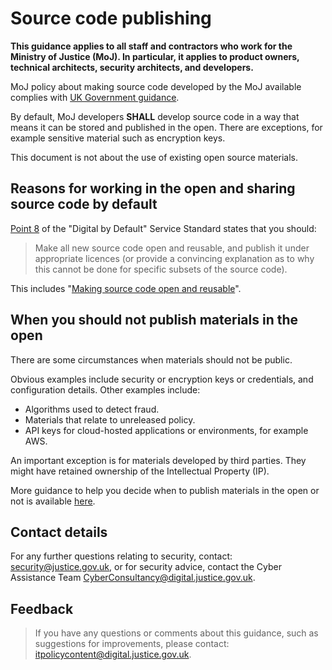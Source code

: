 # Source code publishing

**This guidance applies to all staff and contractors who work for the Ministry of Justice \(MoJ\). In particular, it applies to product owners, technical architects, security architects, and developers.**

MoJ policy about making source code developed by the MoJ available complies with [UK Government guidance](https://www.gov.uk/service-manual/service-standard).

By default, MoJ developers **SHALL** develop source code in a way that means it can be stored and published in the open. There are exceptions, for example sensitive material such as encryption keys.

This document is not about the use of existing open source materials.

## Reasons for working in the open and sharing source code by default

[Point 8](https://www.gov.uk/service-manual/service-standard#criterion-8) of the "Digital by Default" Service Standard states that you should:

> Make all new source code open and reusable, and publish it under appropriate licences \(or provide a convincing explanation as to why this cannot be done for specific subsets of the source code\).

This includes "[Making source code open and reusable](https://www.gov.uk/service-manual/technology/making-source-code-open-and-reusable)".

## When you should not publish materials in the open

There are some circumstances when materials should not be public.

Obvious examples include security or encryption keys or credentials, and configuration details. Other examples include:

-   Algorithms used to detect fraud.
-   Materials that relate to unreleased policy.
-   API keys for cloud-hosted applications or environments, for example AWS.

An important exception is for materials developed by third parties. They might have retained ownership of the Intellectual Property \(IP\).

More guidance to help you decide when to publish materials in the open or not is available [here](https://www.gov.uk/government/publications/open-source-guidance/when-code-should-be-open-or-closed).

## Contact details

For any further questions relating to security, contact: [security@justice.gov.uk](mailto:security@justice.gov.uk), or for security advice, contact the Cyber Assistance Team [CyberConsultancy@digital.justice.gov.uk](mailto:CyberConsultancy@digital.justice.gov.uk).

## Feedback

> If you have any questions or comments about this guidance, such as suggestions for improvements, please contact: [itpolicycontent@digital.justice.gov.uk](mailto:itpolicycontent@digital.justice.gov.uk).

